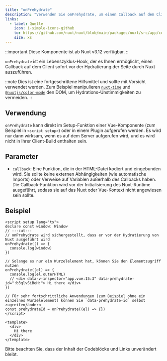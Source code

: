 ```yaml
---
title: "onPrehydrate"
description: "Verwenden Sie onPrehydrate, um einen Callback auf dem Client sofort vor der Hydratierung der Seite durch Nuxt auszuführen."
links:
  - label: Quelle
    icon: i-simple-icons-github
    to: https://github.com/nuxt/nuxt/blob/main/packages/nuxt/src/app/composables/ssr.ts
    size: xs
---
```


::important
Diese Komponente ist ab Nuxt v3.12 verfügbar.
::

`onPrehydrate` ist ein Lebenszyklus-Hook, der es Ihnen ermöglicht, einen Callback auf dem Client sofort vor der Hydratierung der Seite durch Nuxt auszuführen.

::note
Dies ist eine fortgeschrittene Hilfsmittel und sollte mit Vorsicht verwendet werden. Zum Beispiel manipulieren [`nuxt-time`](https://github.com/danielroe/nuxt-time/pull/251) und [`@nuxtjs/color-mode`](https://github.com/nuxt-modules/color-mode/blob/main/src/script.js) den DOM, um Hydrations-Unstimmigkeiten zu vermeiden.
::

## Verwendung

`onPrehydrate` kann direkt im Setup-Funktion einer Vue-Komponente (zum Beispiel in `<script setup>`) oder in einem Plugin aufgerufen werden. Es wird nur dann wirksam, wenn es auf dem Server aufgerufen wird, und es wird nicht in Ihrer Client-Build enthalten sein.

## Parameter

- `callback`: Eine Funktion, die in der HTML-Datei kodiert und eingebunden wird. Sie sollte keine externen Abhängigkeiten (wie automatische Imports) oder Verweise auf Variablen außerhalb des Callbacks haben. Die Callback-Funktion wird vor der Initialisierung des Nuxt-Runtime ausgeführt, sodass sie auf das Nuxt oder Vue-Kontext nicht angewiesen sein sollte.

## Beispiel

```vue twoslash [app.vue]
<script setup lang="ts">
declare const window: Window
// ---cut---
// onPrehydrate wird sichergestellt, dass er vor der Hydratierung von Nuxt ausgeführt wird
onPrehydrate(() => {
  console.log(window)
})

// Solange es nur ein Wurzelelement hat, können Sie den Elementzugriff nutzen
onPrehydrate((el) => {
  console.log(el.outerHTML)
  // <div data-v-inspector="app.vue:15:3" data-prehydrate-id=":b3qlvSiBeH:"> Hi there </div>
})

// Für sehr fortschrittliche Anwendungen (zum Beispiel ohne ein einzelnes Wurzelelement) können Sie `data-prehydrate-id` selbst zugreifen/ändern
const prehydrateId = onPrehydrate((el) => {})
</script>

<template>
  <div>
    Hi there
  </div>
</template>
```

Bitte beachten Sie, dass der Inhalt der Codeblöcke und Links unverändert bleibt.